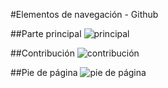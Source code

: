 #Elementos de navegación - Github

##Parte principal
![principal](assets/images/nav-one.png)

##Contribución
![contribución](assets/images/nav-two.png)

##Pie de página
![pie de página](assets/images/nav-three.png)
